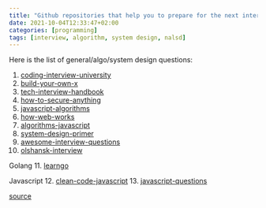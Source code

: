 ```yaml
---
title: "Github repositories that help you to prepare for the next interview"
date: 2021-10-04T12:33:47+02:00
categories: [programming]
tags: [interview, algorithm, system design, nalsd]
---
```


Here is the list of general/algo/system design questions:
1. [coding-interview-university](https://github.com/jwasham/coding-interview-university)
2. [build-your-own-x](https://github.com/danistefanovic/build-your-own-x)
3. [tech-interview-handbook](https://github.com/yangshun/tech-interview-handbook)
4. [how-to-secure-anything](https://github.com/veeral-patel/how-to-secure-anything)
5. [javascript-algorithms](https://github.com/trekhleb/javascript-algorithms)
6. [how-web-works](https://github.com/vasanthk/how-web-works)
7. [algorithms-javascript](https://github.com/TheAlgorithms/Javascript)
8. [system-design-primer](https://github.com/donnemartin/system-design-primer)
9. [awesome-interview-questions](https://github.com/DopplerHQ/awesome-interview-questions)
10. [olshansk-interview](https://github.com/Olshansk/interview)

Golang
11. [learngo](https://github.com/inancgumus/learngo)

Javascript
12. [clean-code-javascript](https://github.com/ryanmcdermott/clean-code-javascript)
13. [javascript-questions](https://github.com/lydiahallie/javascript-questions)

[source](https://dev.to/olanetsoft/12-github-repositories-to-help-you-ace-your-job-interview-2a08)

